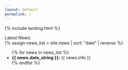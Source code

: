 ```yaml
---
layout: default
permalink: /
---
```


{% include landing.html %}

<div class="newstitle"> Latest News:</div>
{% assign news_list = site.news | sort: "date" | reverse %}

<ul>
{% for news in news_list %}
<li><b>{{ news.date_string }}:</b> {{ news.info }}</li>
{% endfor %}
</ul>